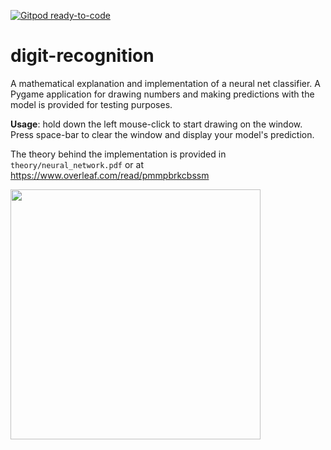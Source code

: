 [![Gitpod ready-to-code](https://img.shields.io/badge/Gitpod-ready--to--code-blue?logo=gitpod)](https://gitpod.io/#https://github.com/joeyshi12/digit-recognition)

# digit-recognition

A mathematical explanation and implementation of a neural net classifier. A Pygame application for drawing numbers and making predictions with the model is provided for testing purposes. 

**Usage**: hold down the left mouse-click to start drawing on the window. Press space-bar to clear the window and display your model's prediction. 

The theory behind the implementation is provided in ```theory/neural_network.pdf``` or at https://www.overleaf.com/read/pmmpbrkcbssm

<img src='https://user-images.githubusercontent.com/46363213/86312245-2026d500-bbd7-11ea-95ba-2e7def61d469.PNG' height='400'>

